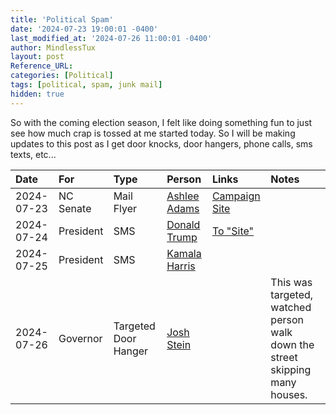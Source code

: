 ```yaml
---
title: 'Political Spam'
date: '2024-07-23 19:00:01 -0400'
last_modified_at: '2024-07-26 11:00:01 -0400'
author: MindlessTux
layout: post
Reference_URL:
categories: [Political]
tags: [political, spam, junk mail]
hidden: true
---
```


So with the coming election season, I felt like doing something fun to just see how much crap is tossed at me started today.  So I will be making updates to this post as I get door knocks, door hangers, phone calls, sms texts, etc...

<!--readmore-->

| Date       | For       | Type       | Person          | Links | Notes |
| :--------- | :-------- | :--------- | :-------------- | :---------- | :-------- |
| 2024-07-23 | NC Senate | Mail Flyer | [Ashlee Adams](https://ballotpedia.org/Ashlee_Bryan_Adams) | [Campaign Site](https://www.ashleefornc.com/) | |
| 2024-07-24 | President | SMS        | [Donald Trump](https://ballotpedia.org/Donald_Trump) | [To "Site"](http://trumpmaga.vip/ESuwP) | |
| 2024-07-25 | President | SMS        | [Kamala Harris](https://ballotpedia.org/Kamala_Harris) | | |
| 2024-07-26 | Governor  | Targeted Door Hanger | [Josh Stein](https://ballotpedia.org/Josh_Stein) | | This was targeted, watched person walk down the street skipping many houses. |
